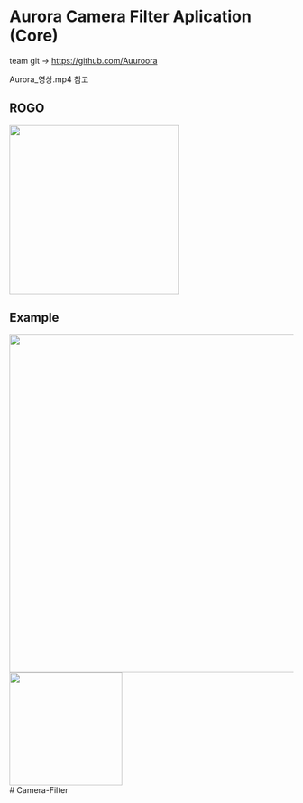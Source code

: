 # Aurora Camera Filter Aplication (Core)
team git -> https://github.com/Auuroora

Aurora_영상.mp4 참고

## ROGO
<div>
<img width="300" src="https://user-images.githubusercontent.com/53610690/96586905-984b0f00-131c-11eb-8b2f-4605178b69f8.png">
</div>

## Example
<div>
<img width="600" src="https://user-images.githubusercontent.com/53610690/96586910-9aad6900-131c-11eb-8370-73445a4b6027.png">
</div>

<div>
<img width="200" src="https://user-images.githubusercontent.com/53610690/96586916-9c772c80-131c-11eb-9a41-a9b6fef76a0b.PNG">
</div>
# Camera-Filter
